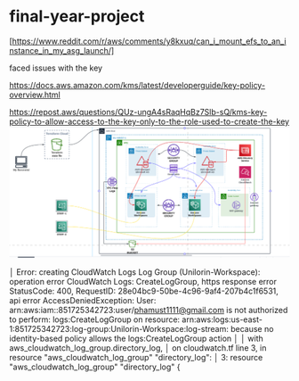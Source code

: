 # final-year-project

[https://www.reddit.com/r/aws/comments/y8kxuq/can_i_mount_efs_to_an_instance_in_my_asg_launch/]

faced issues with the key

https://docs.aws.amazon.com/kms/latest/developerguide/key-policy-overview.html

https://repost.aws/questions/QUz-ungA4sRaqHqBz7Slb-sQ/kms-key-policy-to-allow-access-to-the-key-only-to-the-role-used-to-create-the-key
![image](images/archy.png)

│ Error: creating CloudWatch Logs Log Group (Unilorin-Workspace): operation error CloudWatch Logs: CreateLogGroup, https response error StatusCode: 400, RequestID: 28e04bc9-50be-4c96-9af4-207b4c1f6531, api error AccessDeniedException: User: arn:aws:iam::851725342723:user/phamust1111@gmail.com is not authorized to perform: logs:CreateLogGroup on resource: arn:aws:logs:us-east-1:851725342723:log-group:Unilorin-Workspace:log-stream: because no identity-based policy allows the logs:CreateLogGroup action
│ 
│   with aws_cloudwatch_log_group.directory_log,
│   on cloudwatch.tf line 3, in resource "aws_cloudwatch_log_group" "directory_log":
│    3: resource "aws_cloudwatch_log_group" "directory_log" {
